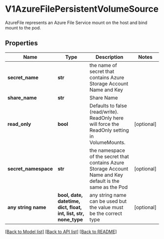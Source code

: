 # V1AzureFilePersistentVolumeSource

AzureFile represents an Azure File Service mount on the host and bind mount to the pod.

## Properties
Name | Type | Description | Notes
------------ | ------------- | ------------- | -------------
**secret_name** | **str** | the name of secret that contains Azure Storage Account Name and Key | 
**share_name** | **str** | Share Name | 
**read_only** | **bool** | Defaults to false (read/write). ReadOnly here will force the ReadOnly setting in VolumeMounts. | [optional] 
**secret_namespace** | **str** | the namespace of the secret that contains Azure Storage Account Name and Key default is the same as the Pod | [optional] 
**any string name** | **bool, date, datetime, dict, float, int, list, str, none_type** | any string name can be used but the value must be the correct type | [optional]

[[Back to Model list]](../README.md#documentation-for-models) [[Back to API list]](../README.md#documentation-for-api-endpoints) [[Back to README]](../README.md)


